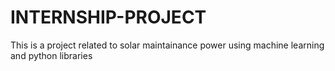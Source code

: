# INTERNSHIP-PROJECT
This is a project related to solar maintainance power using machine learning and python libraries
